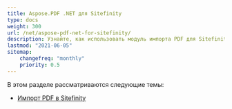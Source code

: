 ```yaml
---
title: Aspose.PDF .NET для Sitefinity
type: docs
weight: 300
url: /net/aspose-pdf-net-for-sitefinity/
description: Узнайте, как использовать модуль импорта PDF для Sitefinity
lastmod: "2021-06-05"
sitemap:
    changefreq: "monthly"
    priority: 0.5
---
```


В этом разделе рассматриваются следующие темы:

- [Импорт PDF в Sitefinity](/pdf/net/sitefinity-pdf-import/)
